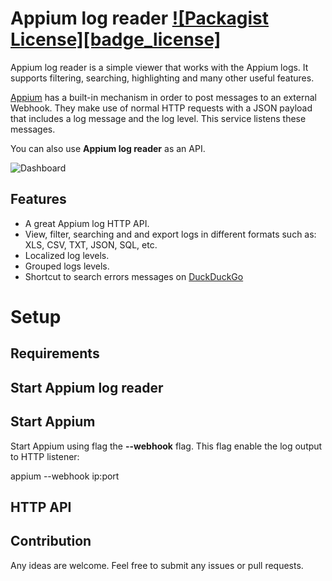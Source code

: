 # Appium log reader [![Packagist License][badge_license]](LICENSE.md)
Appium log reader is a simple viewer that works with the Appium logs. It supports filtering, searching, highlighting and many other useful features. 

[Appium](http://appium.io) has a built-in mechanism in order to post messages to an external Webhook. They make use of normal HTTP requests with a JSON payload that includes a log message and the log level. This service listens these messages.

You can also use **Appium log reader** as an API.


![Dashboard](https://raw.githubusercontent.com/mobileboxlab/appium-log-reader/master/docs/screen.png)

## Features

  - A great Appium log HTTP API.
  - View, filter, searching and and export logs in different formats such as: XLS, CSV, TXT, JSON, SQL, etc.
  - Localized log levels.
  - Grouped logs levels.
  - Shortcut to search errors messages on [DuckDuckGo](https://duckduckgo.com)


# Setup 

## Requirements



## Start Appium log reader



## Start Appium

Start Appium using flag the **--webhook** flag. This flag enable the log output to HTTP listener:

appium --webhook ip:port 



## HTTP API



## Contribution

Any ideas are welcome. Feel free to submit any issues or pull requests.
